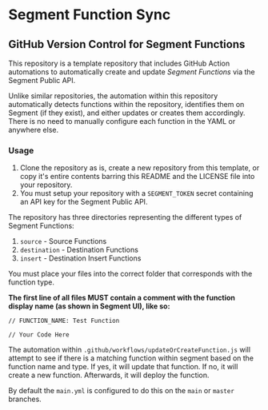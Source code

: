 # Segment Function Sync

## GitHub Version Control for Segment Functions

This repository is a template repository that includes GitHub Action automations to automatically create and update *Segment Functions* via the Segment Public API.

Unlike similar repositories, the automation within this repository automatically detects functions within the repository, identifies them on Segment (if they exist), and either updates or creates them accordingly. There is no need to manually configure each function in the YAML or anywhere else.

### Usage

1. Clone the repository as is, create a new repository from this template, or copy it's entire contents barring this README and the LICENSE file into your repository.
2. You must setup your repository with a `SEGMENT_TOKEN` secret containing an API key for the Segment Public API.

The repository has three directories representing the different types of Segment Functions:

1. `source` - Source Functions
2. `destination` - Destination Functions
3. `insert` - Destination Insert Functions

You must place your files into the correct folder that corresponds with the function type. 

**The first line of all files MUST contain a comment with the function display name (as shown in Segment UI), like so:**

```
// FUNCTION_NAME: Test Function

// Your Code Here
```

The automation within `.github/workflows/updateOrCreateFunction.js` will attempt to see if there is a matching function within segment based on the function name and type. If yes, it will update that function. If no, it will create a new function. Afterwards, it will deploy the function.

By default the `main.yml` is configured to do this on the `main` or `master` branches.
